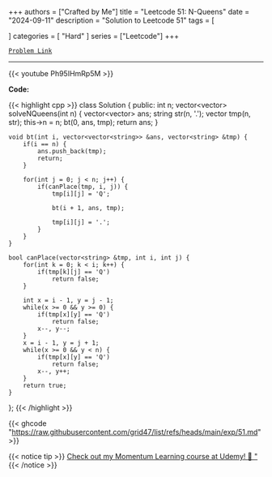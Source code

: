 
+++
authors = ["Crafted by Me"]
title = "Leetcode 51: N-Queens"
date = "2024-09-11"
description = "Solution to Leetcode 51"
tags = [
    
]
categories = [
    "Hard"
]
series = ["Leetcode"]
+++



[`Problem Link`](https://leetcode.com/problems/n-queens/description/)

---

{{< youtube Ph95IHmRp5M >}}

**Code:**

{{< highlight cpp >}}
class Solution {
public:
    int n;
    vector<vector<string>> solveNQueens(int n) {
        vector<vector<string>> ans;
        string str(n, '.');
        vector<string> tmp(n, str);
        this->n = n;
        bt(0, ans, tmp);
        return ans;
    }
    
    void bt(int i, vector<vector<string>> &ans, vector<string> &tmp) {
        if(i == n) {
            ans.push_back(tmp);
            return;
        }
        
        for(int j = 0; j < n; j++) {
            if(canPlace(tmp, i, j)) {
                tmp[i][j] = 'Q';
                
                bt(i + 1, ans, tmp);
                
                tmp[i][j] = '.';
            }
        }
    }
    
    bool canPlace(vector<string> &tmp, int i, int j) {
        for(int k = 0; k < i; k++) {
            if(tmp[k][j] == 'Q')
                return false;
        }
        
        int x = i - 1, y = j - 1;
        while(x >= 0 && y >= 0) {
            if(tmp[x][y] == 'Q')
                return false;
            x--, y--;
        }
        x = i - 1, y = j + 1;
        while(x >= 0 && y < n) {
            if(tmp[x][y] == 'Q')
                return false;
            x--, y++;
        }        
        return true;
    }
};
{{< /highlight >}}

{{< ghcode "https://raw.githubusercontent.com/grid47/list/refs/heads/main/exp/51.md" >}}

{{< notice tip >}}
[Check out my Momentum Learning course at Udemy! 🚀 "](https://www.udemy.com/course/blind-75-the-data-structures-and-algorithms-essentials/)
{{< /notice >}}

